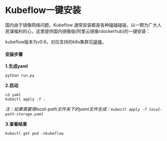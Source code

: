 # Kubeflow一键安装

国内由于镜像网络问题，Kubeflow 通常安装都是各种磕磕碰碰，以一颗为广大人民谋福利的心，这里提供国内镜像版(阿里云镜像/dockerhub)的一键安装：

kubeflow版本为v0.6，对应支持的k8s集群见[链接](https://www.kubeflow.org/docs/started/k8s/overview/)。

#### 安装步骤

**1.生成yaml**
```
python run.py
```

**2.启动**
```
cd yaml
kubectl apply -f .
```

*注：如果需要用local-path文件夹下的yaml文件生成：`kubectl apply -f local-path-storage.yaml`*

**3.查看结果**
```
kubectl get pod -nkubeflow
```

